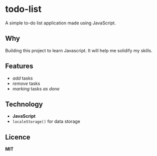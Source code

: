 # todo-list
A simple to-do list application made using JavaScript.

## Why
Building this project to learn Javascript. It will help me solidify my skills.

## Features 
- *add* tasks
- *remove* tasks
- *marking* tasks *as done*

## Technology
- **JavaScript**
- `localeStorage()` for data storage

## Licence
**MIT**